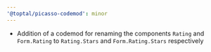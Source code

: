 ```yaml
---
'@toptal/picasso-codemod': minor
---
```


- Addition of a codemod for renaming the components `Rating` and `Form.Rating` to `Rating.Stars` and `Form.Rating.Stars` respectively
